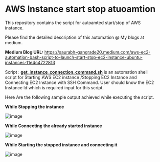 # AWS Instance start stop atuoamtion
This repository contains the script for autoamted start/stop of AWS instance.

Please find the detailed description of this automation @ My blogs at medium.

<b> Medium Blog URL:</b>
https://saurabh-gangrade20.medium.com/aws-ec2-automation-bash-script-to-launch-start-stop-ec2-instance-ubuntu-instances-11e4c4722813


Script : <b>[get_instance_connection_command.sh](https://github.com/SaurabhG-20/AWS-Instance-start-stop-atuoamtion/blob/main/get_instance_connection_command.sh)</b> is an automation shell script for Starting AWS EC2 instance /Stopping EC2 Instance and Connecting EC2 Instance with SSH Command. User should know the EC2 Instance Id which is required input for this script. 

Here Are the following sample output achieved while executing the script.


<b> While Stopping the instance</b>


![image](https://user-images.githubusercontent.com/40879879/218095662-45c85f78-6760-4da3-b9c2-0e7caf7aebee.png)



<b> While Connecting the already started instance</b>


![image](https://user-images.githubusercontent.com/40879879/218096541-e8abfa06-d501-4a85-96e2-cacf49ba83de.png)


<b> While Starting the stopped instance and connecting it</b>


![image](https://user-images.githubusercontent.com/40879879/218098086-423ca861-43ee-4ef8-8186-25170bfb2944.png)
